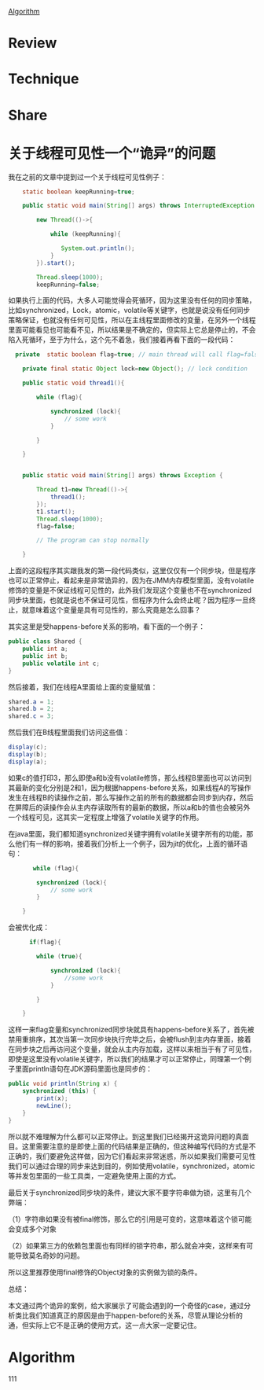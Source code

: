 
 [Algorithm](#algorithm)







# Review



# Technique


# Share

# 关于线程可见性一个“诡异”的问题

我在之前的文章中提到过一个关于线程可见性例子：

```java
    static boolean keepRunning=true;

    public static void main(String[] args) throws InterruptedException {

        new Thread(()->{

            while (keepRunning){

               System.out.println();
            }
        }).start();

        Thread.sleep(1000);
        keepRunning=false;
```

如果执行上面的代码，大多人可能觉得会死循环，因为这里没有任何的同步策略，比如synchronized，Lock，atomic，volatile等关键字，也就是说没有任何同步策略保证，也就没有任何可见性，所以在主线程里面修改的变量，在另外一个线程里面可能看见也可能看不见，所以结果是不确定的，但实际上它总是停止的，不会陷入死循环，至于为什么，这个先不着急，我们接着再看下面的一段代码：

```java
  private  static boolean flag=true; // main thread will call flag=false

    private final static Object lock=new Object(); // lock condition

    public static void thread1(){

        while (flag){

            synchronized (lock){
                // some work
            }

        }

    }


    public static void main(String[] args) throws Exception {

        Thread t1=new Thread(()->{
            thread1();
        });
        t1.start();
        Thread.sleep(1000);
        flag=false;

        // The program can stop normally

    }
```

上面的这段程序其实跟我发的第一段代码类似，这里仅仅有一个同步块，但是程序也可以正常停止，看起来是非常诡异的，因为在JMM内存模型里面，没有volatile修饰的变量是不保证线程可见性的，此外我们发现这个变量也不在synchronized同步块里面，也就是说也不保证可见性，但程序为什么会终止呢？因为程序一旦终止，就意味着这个变量是具有可见性的，那么究竟是怎么回事？

其实这里是受happens-before关系的影响，看下面的一个例子：


```java
public class Shared {
    public int a;
    public int b;
    public volatile int c;
}
```

然后接着，我们在线程A里面给上面的变量赋值：

```java
shared.a = 1;
shared.b = 2;
shared.c = 3;
```
然后我们在B线程里面我们访问这些值：

```java
display(c);
display(b);
display(a);
```
如果c的值打印3，那么即使a和b没有volatile修饰，那么线程B里面也可以访问到其最新的变化分别是2和1，因为根据happens-before关系，如果线程A的写操作发生在线程B的读操作之前，那么写操作之前的所有的数据都会同步到内存，然后在屏障后的读操作会从主内存读取所有的最新的数据，所以a和b的值也会被另外一个线程可见，这其实一定程度上增强了volatile关键字的作用。

在java里面，我们都知道synchronized关键字拥有volatile关键字所有的功能，那么他们有一样的影响，接着我们分析上一个例子，因为jit的优化，上面的循环语句：

```java
       while (flag){

        synchronized (lock){
            // some work
        }

    }
```
会被优化成：

```java
      if(flag){

        while (true){

            synchronized (lock){
                //some work
            }

        }

    }
```

这样一来flag变量和synchronized同步块就具有happens-before关系了，首先被禁用重排序，其次当第一次同步块执行完毕之后，会被flush到主内存里面，接着在同步块之后再访问这个变量，就会从主内存加载，这样以来相当于有了可见性，即使是这里没有volatile关键字，所以我们的结果才可以正常停止，同理第一个例子里面println语句在JDK源码里面也是同步的：

```java
public void println(String x) {
    synchronized (this) {
        print(x);
        newLine();
    }
}
```
所以就不难理解为什么都可以正常停止。到这里我们已经揭开这诡异问题的真面目。这里需要注意的是即使上面的代码结果是正确的，但这种编写代码的方式是不正确的，我们要避免这样做，因为它们看起来非常迷惑，所以如果我们需要可见性我们可以通过合理的同步来达到目的，例如使用volatile，synchronized，atomic等并发包里面的一些工具类，一定避免使用上面的方式。


最后关于synchronized同步块的条件，建议大家不要字符串做为锁，这里有几个弊端：

（1）字符串如果没有被final修饰，那么它的引用是可变的，这意味着这个锁可能会变成多个对象

（2）如果第三方的依赖包里面也有同样的锁字符串，那么就会冲突，这样来有可能导致莫名奇妙的问题。

所以这里推荐使用final修饰的Object对象的实例做为锁的条件。


总结：


本文通过两个诡异的案例，给大家展示了可能会遇到的一个奇怪的case，通过分析类比我们知道真正的原因是由于happen-before的关系，尽管从理论分析的通，但实际上它不是正确的使用方式，这一点大家一定要记住。



# Algorithm


111























































